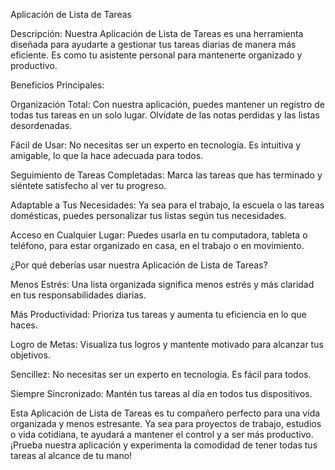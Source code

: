 Aplicación de Lista de Tareas

Descripción:
Nuestra Aplicación de Lista de Tareas es una herramienta diseñada para ayudarte a gestionar tus tareas diarias de manera más eficiente. Es como tu asistente personal para mantenerte organizado y productivo.

Beneficios Principales:

Organización Total: Con nuestra aplicación, puedes mantener un registro de todas tus tareas en un solo lugar. Olvídate de las notas perdidas y las listas desordenadas.

Fácil de Usar: No necesitas ser un experto en tecnología. Es intuitiva y amigable, lo que la hace adecuada para todos.

Seguimiento de Tareas Completadas: Marca las tareas que has terminado y siéntete satisfecho al ver tu progreso.

Adaptable a Tus Necesidades: Ya sea para el trabajo, la escuela o las tareas domésticas, puedes personalizar tus listas según tus necesidades.

Acceso en Cualquier Lugar: Puedes usarla en tu computadora, tableta o teléfono, para estar organizado en casa, en el trabajo o en movimiento.

¿Por qué deberías usar nuestra Aplicación de Lista de Tareas?

Menos Estrés: Una lista organizada significa menos estrés y más claridad en tus responsabilidades diarias.

Más Productividad: Prioriza tus tareas y aumenta tu eficiencia en lo que haces.

Logro de Metas: Visualiza tus logros y mantente motivado para alcanzar tus objetivos.

Sencillez: No necesitas ser un experto en tecnología. Es fácil para todos.

Siempre Sincronizado: Mantén tus tareas al día en todos tus dispositivos.

Esta Aplicación de Lista de Tareas es tu compañero perfecto para una vida organizada y menos estresante. Ya sea para proyectos de trabajo, estudios o vida cotidiana, te ayudará a mantener el control y a ser más productivo. ¡Prueba nuestra aplicación y experimenta la comodidad de tener todas tus tareas al alcance de tu mano!